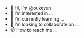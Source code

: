 - 👋 Hi, I’m @oukeyun
- 👀 I’m interested in ...
- 🌱 I’m currently learning ...
- 💞️ I’m looking to collaborate on ...
- 📫 How to reach me ...

<!---
oukeyun/oukeyun is a ✨ special ✨ repository because its `README.md` (this file) appears on your GitHub profile.
You can click the Preview link to take a look at your changes.
--->
